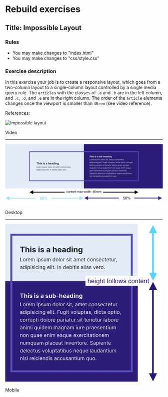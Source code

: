# Rebuild exercises

## Title: Impossible Layout

### Rules

- You may make changes to "index.html"
- You may make changes to "css/style.css"

### Exercise description

In this exercise your job is to create a responsive layout, which goes from a two-column layout to a single-column layout controlled by a single media query rule. The `article`s with the classes of `.a` and `.b` are in the left column, and `.c`, `.d`, and `.e` are in the right column. The order of the `article` elements changes once the viewport is smaller than `40rem` (see video reference).

References:

![Impossible layout](impossible-layout.gif "Impossible layout")

Video

---

![Impossible layout desktop](border-content.webp "Impossible layout desktop")

Desktop

---

![Impossible layout mobile](border-content-mobile.webp "Impossible layout mobile")

Mobile
